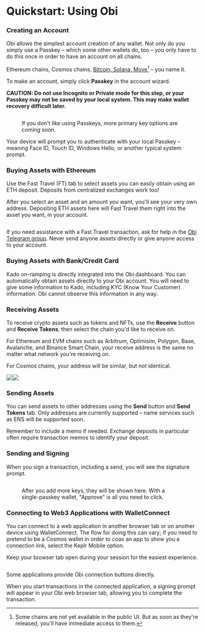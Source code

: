 # Quickstart: Using Obi

### Creating an Account

Obi allows the simplest account creation of any wallet. Not only do you simply use a Passkey – which some other wallets do, too – you only have to do this once in order to have an account on all chains.

Ethereum chains, Cosmos chains, [Bitcoin, Solana, Move](#user-content-fn-1)[^1] – you name it.

To make an account, simply click **Passkey** in the account wizard.

**CAUTION: Do not use Incognito or Private mode for this step, or your Passkey may not be saved by your local system. This may make wallet recovery difficult later.**

<figure><img src=".gitbook/assets/Screenshot 2024-03-22 at 7.35.54 PM.png" alt=""><figcaption><p>If you don't like using Passkeys, more primary key options are coming soon.</p></figcaption></figure>

Your device will prompt you to authenticate with your local Passkey – meaning Face ID, Touch ID, Windows Hello, or another typical system prompt.

### **Buying Assets with Ethereum**

Use the Fast Travel (FT) tab to select assets you can easily obtain using an ETH deposit. Deposits from centralized exchanges work too!

After you select an asset and an amount you want, you'll see your very own address. Depositing ETH assets here will Fast Travel them right into the asset you want, in your account.

<figure><img src=".gitbook/assets/Screenshot 2024-03-22 at 7.55.17 PM.png" alt=""><figcaption></figcaption></figure>

If you need assistance with a Fast Travel transaction, ask for help in the [Obi Telegram group](https://t.me/obi\_money). Never send anyone assets directly or give anyone access to your account.

### **Buying Assets with Bank/Credit Card**

Kado on-ramping is directly integrated into the Obi dashboard. You can automatically obtain assets directly to your Obi account. You will need to give some information to Kado, including KYC (Know Your Customer) information. Obi cannot observe this information in any way.

### **Receiving Assets**

To receive crypto assets such as tokens and NFTs, use the **Receive** button and **Receive Tokens**, then select the chain you'd like to receive on.

For Ethereum and EVM chains such as Arbitrum, Optimisim, Polygon, Base, Avalanche, and Binance Smart Chain, your receive address is the same no matter what network you're receiving on.

For Cosmos chains, your address will be similar, but not identical.

![](<.gitbook/assets/Screenshot 2024-03-22 at 7.39.02 PM.png>)![](<.gitbook/assets/Screenshot 2024-03-22 at 7.39.54 PM.png>)

### **Sending Assets**

You can send assets to other addresses using the **Send** button and **Send Tokens** tab. Only addresses are currently supported – name services such as ENS will be supported soon.

Remember to include a memo if needed. Exchange deposits in particular often require transaction memos to identify your deposit.

### Sending and Signing

When you sign a transaction, including a send, you will see the signature prompt.

<figure><img src=".gitbook/assets/Screenshot 2024-03-22 at 7.44.03 PM.png" alt=""><figcaption><p>After you add more keys, they will be shown here. With a single-passkey wallet, "Approve" is all you need to click.</p></figcaption></figure>

### Connecting to Web3 Applications with WalletConnect

You can connect to a web application in another browser tab or on another device using WalletConnect. The flow for doing this can vary; if you need to pretend to be a Cosmos wallet in order to coax an app to show you a connection link, select the Keplr Mobile option.

Keep your browser tab open during your session for the easiest experience.

<figure><img src=".gitbook/assets/Screenshot 2024-03-22 at 7.51.43 PM.png" alt=""><figcaption></figcaption></figure>

Some applications provide Obi connection buttons directly.

When you start transactions in the connected application, a signing prompt will appear in your Obi web browser tab, allowing you to complete the transaction.

[^1]: Some chains are not yet available in the public UI. But as soon as they're released, you'll have immediate access to them.
